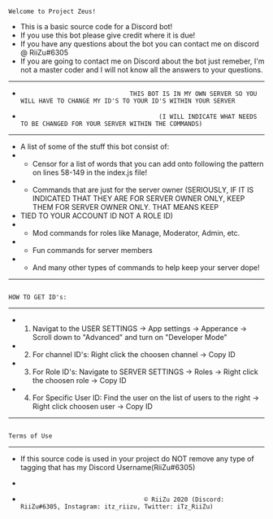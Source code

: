                                                                         Welcome to Project Zeus!
- This is a basic source code for a Discord bot!
- If you use this bot please give credit where it is due! 
- If you have any questions about the bot you can contact me on discord @ RiiZu#6305
- If you are going to contact me on Discord about the bot just remeber, I'm not a master coder and I will not know all the answers to your questions.
----------------------------------------------------------------------------------------------------------------------------------------------------------------------------------------------------------------------------------------------------------------------------------------------------------------------------------------------------
-                                   THIS BOT IS IN MY OWN SERVER SO YOU WILL HAVE TO CHANGE MY ID'S TO YOUR ID'S WITHIN YOUR SERVER
-                                           (I WILL INDICATE WHAT NEEDS TO BE CHANGED FOR YOUR SERVER WITHIN THE COMMANDS)
----------------------------------------------------------------------------------------------------------------------------------------------------------------------------------------------------------------------------------------------------------------------------------------------------------------------------------------------------
- A list of some of the stuff this bot consist of:
-   - Censor for a list of words that you can add onto following the pattern on lines 58-149 in the index.js file!
-   - Commands that are just for the server owner (SERIOUSLY, IF IT IS INDICATED THAT THEY ARE FOR SERVER OWNER ONLY, KEEP THEM FOR SERVER OWNER ONLY. THAT MEANS KEEP
-   TIED TO YOUR ACCOUNT ID NOT A ROLE ID)
-   - Mod commands for roles like Manage, Moderator, Admin, etc.
-   - Fun commands for server members
-   - And many other types of commands to help keep your server dope!
----------------------------------------------------------------------------------------------------------------------------------------------------------------------------------------------------------------------------------------------------------------------------------------------------------------------------------------------------
                                                                        HOW TO GET ID's:
----------------------------------------------------------------------------------------------------------------------------------------------------------------------------------------------------------------------------------------------------------------------------------------------------------------------------------------------------
-   1. Navigat to the USER SETTINGS -> App settings -> Apperance -> Scroll down to "Advanced" and turn on "Developer Mode"
-   2. For channel ID's: Right click the choosen channel -> Copy ID
-   3. For Role ID's: Navigate to SERVER SETTINGS -> Roles -> Right click the choosen role -> Copy ID
-   4. For Specific User ID: Find the user on the list of users to the right -> Right click choosen user -> Copy ID
----------------------------------------------------------------------------------------------------------------------------------------------------------------------------------------------------------------------------------------------------------------------------------------------------------------------------------------------------
                                                                         Terms of Use
----------------------------------------------------------------------------------------------------------------------------------------------------------------------------------------------------------------------------------------------------------------------------------------------------------------------------------------------------
-   If this source code is used in your project do NOT remove any type of tagging that has my Discord Username(RiiZu#6305)
-   

-                                       © RiiZu 2020 (Discord: RiiZu#6305, Instagram: itz_riizu, Twitter: iTz_RiiZu)   